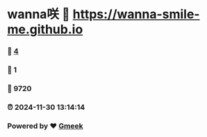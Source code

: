 # wanna咲 :link: https://wanna-smile-me.github.io 
### :page_facing_up: [4](https://wanna-smile-me.github.io/tag.html) 
### :speech_balloon: 1 
### :hibiscus: 9720 
### :alarm_clock: 2024-11-30 13:14:14 
### Powered by :heart: [Gmeek](https://github.com/Meekdai/Gmeek)
